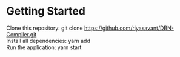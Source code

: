 # Getting Started  
Clone this repository: git clone https://github.com/riyasavant/DBN-Compiler.git  
Install all dependencies: yarn add  
Run the application: yarn start  